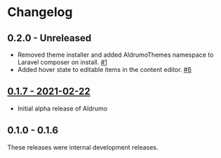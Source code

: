 # Changelog

## 0.2.0 - Unreleased

* Removed theme installer and added AldrumoThemes namespace to Laravel composer on install. [#1](https://github.com/Aldrumo/core/issues/1)
* Added hover state to editable items in the content editor. [#6](https://github.com/Aldrumo/core/issues/6)

## [0.1.7 - 2021-02-22](https://github.com/Aldrumo/core/releases/tag/0.1.7)

* Initial alpha release of Aldrumo

## 0.1.0 - 0.1.6

These releases were internal development releases.
